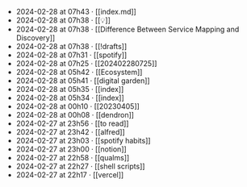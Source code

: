 - 2024-02-28 at 07h43 · [[index.md]]
- 2024-02-28 at 07h38 · [[💡]]
- 2024-02-28 at 07h38 · [[Difference Between Service Mapping and Discovery]]
- 2024-02-28 at 07h38 · [[!drafts]]
- 2024-02-28 at 07h31 · [[spotify]]
- 2024-02-28 at 07h25 · [[202402280725]]
- 2024-02-28 at 05h42 · [[Ecosystem]]
- 2024-02-28 at 05h41 · [[digital garden]]
- 2024-02-28 at 05h35 · [[index]]
- 2024-02-28 at 05h34 · [[index]]
- 2024-02-28 at 00h10 · [[20230405]]
- 2024-02-28 at 00h08 · [[dendron]]
- 2024-02-27 at 23h56 · [[to read]]
- 2024-02-27 at 23h42 · [[alfred]]
- 2024-02-27 at 23h03 · [[spotify habits]]
- 2024-02-27 at 23h00 · [[notion]]
- 2024-02-27 at 22h58 · [[qualms]]
- 2024-02-27 at 22h27 · [[shell scripts]]
- 2024-02-27 at 22h17 · [[vercel]]
